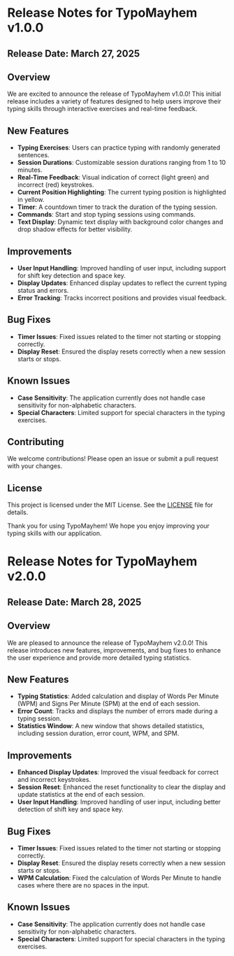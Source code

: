 # Release Notes for TypoMayhem v1.0.0

## Release Date: March 27, 2025

## Overview

We are excited to announce the release of TypoMayhem v1.0.0! This initial release includes a variety of features designed to help users improve their typing skills through interactive exercises and real-time feedback.

## New Features

- **Typing Exercises**: Users can practice typing with randomly generated sentences.
- **Session Durations**: Customizable session durations ranging from 1 to 10 minutes.
- **Real-Time Feedback**: Visual indication of correct (light green) and incorrect (red) keystrokes.
- **Current Position Highlighting**: The current typing position is highlighted in yellow.
- **Timer**: A countdown timer to track the duration of the typing session.
- **Commands**: Start and stop typing sessions using commands.
- **Text Display**: Dynamic text display with background color changes and drop shadow effects for better visibility.

## Improvements

- **User Input Handling**: Improved handling of user input, including support for shift key detection and space key.
- **Display Updates**: Enhanced display updates to reflect the current typing status and errors.
- **Error Tracking**: Tracks incorrect positions and provides visual feedback.

## Bug Fixes

- **Timer Issues**: Fixed issues related to the timer not starting or stopping correctly.
- **Display Reset**: Ensured the display resets correctly when a new session starts or stops.

## Known Issues

- **Case Sensitivity**: The application currently does not handle case sensitivity for non-alphabetic characters.
- **Special Characters**: Limited support for special characters in the typing exercises.

## Contributing

We welcome contributions! Please open an issue or submit a pull request with your changes.

## License

This project is licensed under the MIT License. See the [LICENSE](LICENSE) file for details.

Thank you for using TypoMayhem! We hope you enjoy improving your typing skills with our application.


# Release Notes for TypoMayhem v2.0.0

## Release Date: March 28, 2025

## Overview

We are pleased to announce the release of TypoMayhem v2.0.0! This release introduces new features, improvements, and bug fixes to enhance the user experience and provide more detailed typing statistics.

## New Features

- **Typing Statistics**: Added calculation and display of Words Per Minute (WPM) and Signs Per Minute (SPM) at the end of each session.
- **Error Count**: Tracks and displays the number of errors made during a typing session.
- **Statistics Window**: A new window that shows detailed statistics, including session duration, error count, WPM, and SPM.

## Improvements

- **Enhanced Display Updates**: Improved the visual feedback for correct and incorrect keystrokes.
- **Session Reset**: Enhanced the reset functionality to clear the display and update statistics at the end of each session.
- **User Input Handling**: Improved handling of user input, including better detection of shift key and space key.

## Bug Fixes

- **Timer Issues**: Fixed issues related to the timer not starting or stopping correctly.
- **Display Reset**: Ensured the display resets correctly when a new session starts or stops.
- **WPM Calculation**: Fixed the calculation of Words Per Minute to handle cases where there are no spaces in the input.

## Known Issues

- **Case Sensitivity**: The application currently does not handle case sensitivity for non-alphabetic characters.
- **Special Characters**: Limited support for special characters in the typing exercises.

   

